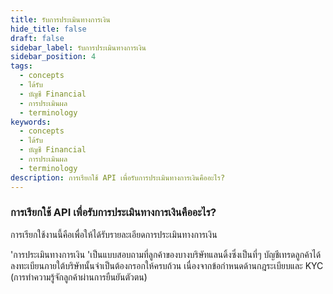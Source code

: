 ```yaml
---
title: รับการประเมินทางการเงิน
hide_title: false
draft: false
sidebar_label: รับการประเมินทางการเงิน
sidebar_position: 4
tags:
  - concepts
  - ได้รับ
  - บัญชี Financial
  - การประเมินผล
  - terminology
keywords:
  - concepts
  - ได้รับ
  - บัญชี Financial
  - การประเมินผล
  - terminology
description: การเรียกใช้ API เพื่อรับการประเมินทางการเงินคืออะไร?
---
```


### การเรียกใช้ API เพื่อรับการประเมินทางการเงินคืออะไร?

การเรียกใช้งานนี้คือเพื่อให้ได้รับรายละเอียดการประเมินทางการเงิน

'การประเมินทางการเงิน 'เป็นแบบสอบถามที่ลูกค้าของบางบริษัทแลนดิ้งซึ่งเป็นที่ๆ บัญชีเทรดลูกค้าได้ลงทะเบียนภายใต้บริษัทนั้นจำเป็นต้องกรอกให้ครบถ้วน เนื่องจากข้อกำหนดด้านกฎระเบียบและ KYC (การทำความรู้จักลูกค้าผ่านการยืนยันตัวตน)
